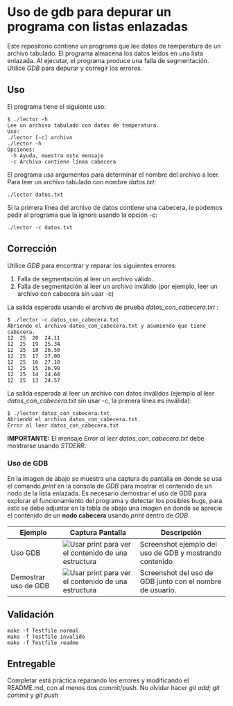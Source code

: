 # Uso de gdb para depurar un programa con listas enlazadas #

Este repositorio contiene un programa que lee datos de temperatura de un archivo tabulado. El programa almacena los datos leídos en una lista enlazada. Al ejecutar, el programa produce una falla de segmentación. Utilice *GDB* para depurar y corregir los errores.

## Uso
El programa tiene el siguiente uso:

```
$ ./lector -h
Lee un archivo tabulado con datos de temperatura.
Uso:
./lector [-c] archivo
./lector -h
Opciones:
 -h	Ayuda, muestra este mensaje
 -c	Archivo contiene línea cabecera
```

El programa usa argumentos para determinar el nombre del archivo a leer. Para leer un archivo tabulado con nombre *datos.txt*:

```
./lector datos.txt
```

Si la primera línea del archivo de datos contiene una cabecera, le podemos pedir al programa que la ignore usando la opción -c:

```
./lector -c datos.txt
```

## Corrección
Utilice *GDB* para encontrar y reparar los siguientes errores:
1. Falla de segmentación al leer un archivo válido.
2. Falla de segmentación al leer un archivo inválido (por ejemplo, leer un archivo con cabecera sin usar -c)

La salida esperada usando el archivo de prueba *datos_con_cabecera.txt* :

```
$ ./lector -c datos_con_cabecera.txt 
Abriendo el archivo datos_con_cabecera.txt y asumiendo que tiene cabecera.
12	25	20	24.11
12	25	19	25.34
12	25	18	26.50
12	25	17	27.00
12	25	16	27.10
12	25	15	26.99
12	25	14	24.68
12	25	13	24.57
```
La salida esperada al leer un archivo con datos inválidos (ejemplo al leer *datos_con_cabecera.txt* sin usar -c, la primera línea es inválida):

```
$ ./lector datos_con_cabecera.txt 
Abriendo el archivo datos_con_cabecera.txt.
Error al leer datos_con_cabecera.txt
```
**IMPORTANTE:** El mensaje *Error al leer datos_con_cabecera.txt* debe mostrarse usando *STDERR*.

### Uso de GDB
En la imagen de abajo se muestra una captura de pantalla en donde se usa el comando *print* en la consola de *GDB* para mostrar el contenido de un nodo de la lista enlazada. Es necesario demostrar el uso de GDB para explorar el funcionamiento del programa y detectar los posibles bugs, para esto se debe adjuntar en la tabla de abajo una imagen en donde se aprecie el contenido de un **nodo cabecera** usando *print* dentro de *GDB*.

Ejemplo | Captura Pantalla | Descripción
--- | --- | ---
Uso GDB | ![Usar print para ver el contenido de una estructura](/imagenes/pantalla_gdb1.png) | Screenshot ejemplo del uso de GDB y mostrando contenido 
Demostrar uso de GDB | ![Usar print para ver el contenido de una estructura](/imagenes/ImagenPruebaGDB.png) | Screenshot del uso de GDB junto con el nombre de usuario.


## Validación
```
make -f Testfile normal
make -f Testfile invalido
make -f Testfile readme
```

## Entregable
Completar está práctica reparando los errores y modificando el README.md, con al menos dos commit/push.
No olvidar hacer _git add_; _git commit_ y _git push_
